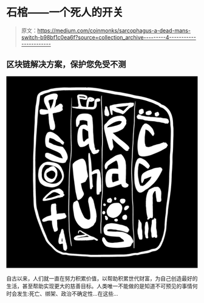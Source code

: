# 石棺——一个死人的开关

> 原文：<https://medium.com/coinmonks/sarcophagus-a-dead-mans-switch-b98bf1c0ea6f?source=collection_archive---------4----------------------->

## 区块链解决方案，保护您免受不测

![](img/4cd4ce19df6aa8a2b675a2fb15d8979f.png)

自古以来，人们就一直在努力积累价值，以帮助积累世代财富，为自己创造最好的生活，甚至帮助实现更大的慈善目标。人类唯一不能做的是知道不可预见的事情何时会发生:死亡、绑架、政治不确定性…在这些…